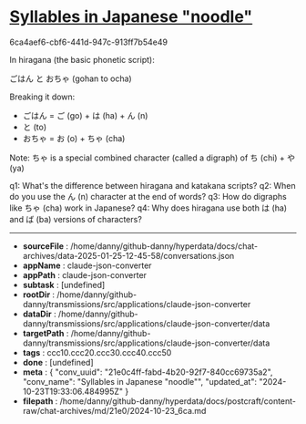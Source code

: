 # [Syllables in Japanese "noodle"](https://claude.ai/chat/21e0c4ff-fabd-4b20-92f7-840cc69735a2)

6ca4aef6-cbf6-441d-947c-913ff7b54e49

 In hiragana (the basic phonetic script):

ごはん と おちゃ
(gohan to ocha)

Breaking it down:
- ごはん = ご (go) + は (ha) + ん (n)
- と (to)
- おちゃ = お (o) + ちゃ (cha)

Note: ちゃ is a special combined character (called a digraph) of ち (chi) + や (ya)

q1: What's the difference between hiragana and katakana scripts?
q2: When do you use the ん (n) character at the end of words?
q3: How do digraphs like ちゃ (cha) work in Japanese?
q4: Why does hiragana use both は (ha) and ば (ba) versions of characters?

---

* **sourceFile** : /home/danny/github-danny/hyperdata/docs/chat-archives/data-2025-01-25-12-45-58/conversations.json
* **appName** : claude-json-converter
* **appPath** : claude-json-converter
* **subtask** : [undefined]
* **rootDir** : /home/danny/github-danny/transmissions/src/applications/claude-json-converter
* **dataDir** : /home/danny/github-danny/transmissions/src/applications/claude-json-converter/data
* **targetPath** : /home/danny/github-danny/transmissions/src/applications/claude-json-converter/data
* **tags** : ccc10.ccc20.ccc30.ccc40.ccc50
* **done** : [undefined]
* **meta** : {
  "conv_uuid": "21e0c4ff-fabd-4b20-92f7-840cc69735a2",
  "conv_name": "Syllables in Japanese \"noodle\"",
  "updated_at": "2024-10-23T19:33:06.484995Z"
}
* **filepath** : /home/danny/github-danny/hyperdata/docs/postcraft/content-raw/chat-archives/md/21e0/2024-10-23_6ca.md